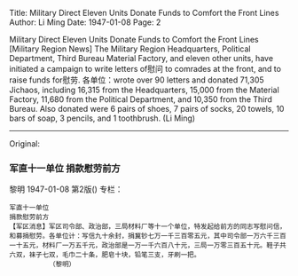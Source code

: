Title: Military Direct Eleven Units Donate Funds to Comfort the Front Lines
Author: Li Ming
Date: 1947-01-08
Page: 2

Military Direct Eleven Units
Donate Funds to Comfort the Front Lines
[Military Region News] The Military Region Headquarters, Political Department, Third Bureau Material Factory, and eleven other units, have initiated a campaign to write letters of慰问 to comrades at the front, and to raise funds for慰劳. 各单位：wrote over 90 letters and donated 71,305 Jichaos, including 16,315 from the Headquarters, 15,000 from the Material Factory, 11,680 from the Political Department, and 10,350 from the Third Bureau. Also donated were 6 pairs of shoes, 7 pairs of socks, 20 towels, 10 bars of soap, 3 pencils, and 1 toothbrush.
              (Li Ming)



<hr /> 

Original: 


### 军直十一单位  捐款慰劳前方
黎明
1947-01-08
第2版()
专栏：

    军直十一单位
    捐款慰劳前方
    【军区消息】军区司令部、政治部，三局材料厂等十一个单位，特发起给前方的同志写慰问信，和募捐慰劳。各单位计：写信九十余封，捐冀钞七万一千三百零五元，其中司令部一万六千三百一十五元，材料厂一万五千元，政治部是一万一千六百八十元，三局一万零三百五十元。鞋子共六双，袜子七双，毛巾二十条，肥皂十块，铅笔三支，牙刷一把。
              （黎明）
